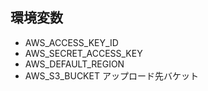 ## 環境変数

- AWS_ACCESS_KEY_ID
- AWS_SECRET_ACCESS_KEY
- AWS_DEFAULT_REGION
- AWS_S3_BUCKET アップロード先バケット